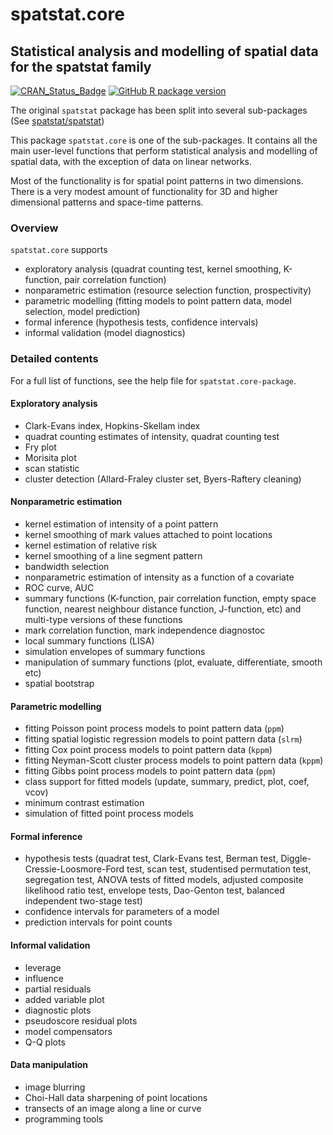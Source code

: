 # spatstat.core

## Statistical analysis and modelling of spatial data for the spatstat family

[![CRAN_Status_Badge](http://www.r-pkg.org/badges/version/spatstat.core)](http://cran.r-project.org/web/packages/spatstat.core) 
[![GitHub R package version](https://img.shields.io/github/r-package/v/spatstat/spatstat.core)](https://github.com/spatstat/spatstat.core)

The original `spatstat` package has been split into
several sub-packages (See [spatstat/spatstat](https://github.com/spatstat/spatstat))

This package `spatstat.core` is one of the
sub-packages. It contains all the main user-level functions that perform
statistical analysis and modelling of spatial data,
with the exception of data on linear networks.

Most of the functionality is for spatial point patterns in two dimensions.
There is a very modest amount of functionality for 3D and higher dimensional patterns
and space-time patterns.

### Overview 

`spatstat.core` supports

- exploratory analysis (quadrat counting test, kernel smoothing, K-function, pair correlation function)
- nonparametric estimation (resource selection function, prospectivity)
- parametric modelling (fitting models to point pattern data, model selection, model prediction)
- formal inference (hypothesis tests, confidence intervals)
- informal validation (model diagnostics)


### Detailed contents

For a full list of functions, see the help file for `spatstat.core-package`.

#### Exploratory analysis 

- Clark-Evans index, Hopkins-Skellam index
- quadrat counting estimates of intensity, quadrat counting test
- Fry plot
- Morisita plot
- scan statistic
- cluster detection (Allard-Fraley cluster set, Byers-Raftery cleaning)

#### Nonparametric estimation

- kernel estimation of intensity of a point pattern
- kernel smoothing of mark values attached to point locations
- kernel estimation of relative risk
- kernel smoothing of a line segment pattern
- bandwidth selection
- nonparametric estimation of intensity as a function of a covariate
- ROC curve, AUC
- summary functions (K-function, pair correlation function,
empty space function, nearest neighbour distance function, J-function, etc)
and multi-type versions of these functions
- mark correlation function, mark independence diagnostoc
- local summary functions (LISA)
- simulation envelopes of summary functions
- manipulation of summary functions (plot, evaluate, differentiate, smooth etc)
- spatial bootstrap

#### Parametric modelling 
- fitting Poisson point process models to point pattern data (`ppm`)
- fitting spatial logistic regression models to point pattern data (`slrm`)
- fitting Cox point process models to point pattern data (`kppm`)
- fitting Neyman-Scott cluster process models to point pattern data (`kppm`)
- fitting Gibbs point process models to point pattern data (`ppm`)
- class support for fitted models (update, summary, predict, plot, coef, vcov)
- minimum contrast estimation
- simulation of fitted point process models

#### Formal inference

- hypothesis tests (quadrat test, Clark-Evans test, Berman test, Diggle-Cressie-Loosmore-Ford test, scan test, studentised permutation test, segregation test, ANOVA tests of fitted models, adjusted composite
likelihood ratio test, envelope tests, Dao-Genton test, balanced independent two-stage test)
- confidence intervals for parameters of a model
- prediction intervals for point counts

#### Informal validation

- leverage
- influence
- partial residuals
- added variable plot
- diagnostic plots
- pseudoscore residual plots
- model compensators
- Q-Q plots

#### Data manipulation

- image blurring
- Choi-Hall data sharpening of point locations
- transects of an image along a line or curve
- programming tools

